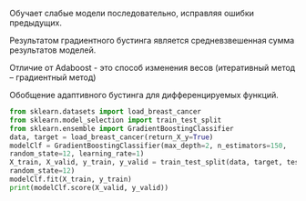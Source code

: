 Обучает слабые модели последовательно, исправляя ошибки предыдущих.

Результатом градиентного бустинга является средневзвешенная сумма результатов моделей.

Отличие от Adaboost - это способ изменения весов (итеративный метод – градиентный метод) 

Обобщение адаптивного бустинга для дифференцируемых функций.

```Python
from sklearn.datasets import load_breast_cancer
from sklearn.model_selection import train_test_split
from sklearn.ensemble import GradientBoostingClassifier
data, target = load_breast_cancer(return_X_y=True)
modelClf = GradientBoostingClassifier(max_depth=2, n_estimators=150,
random_state=12, learning_rate=1)
X_train, X_valid, y_train, y_valid = train_test_split(data, target, test_size=0.3,
random_state=12)
modelClf.fit(X_train, y_train)
print(modelClf.score(X_valid, y_valid))
```